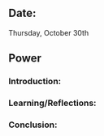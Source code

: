 ## Date:
Thursday, October 30th

## Power 

### Introduction:

### Learning/Reflections:

### Conclusion:
